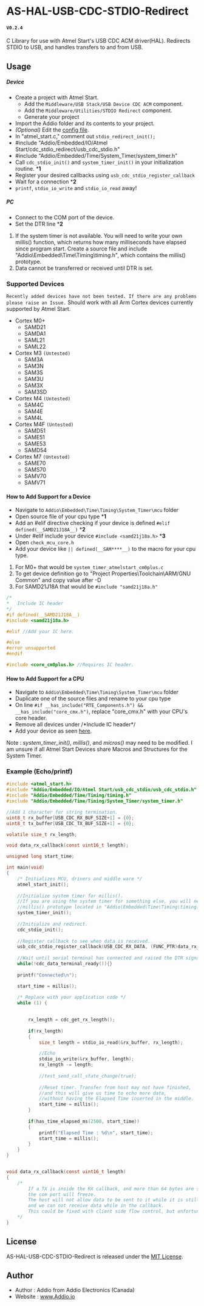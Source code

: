 # AS-HAL-USB-CDC-STDIO-Redirect
#### `V0.2.4`

C Library for use with Atmel Start's USB CDC ACM driver(HAL). 
Redirects STDIO to USB, and handles transfers to and from USB.

## Usage

##### Device
- Create a project with Atmel Start.
  - Add the `Middleware/USB Stack/USB Device CDC ACM` component.
  - Add the `Middleware/Utilities/STDIO Redirect` component.
  - Generate your project
- Import the Addio folder and its contents to your project.
- _(Optional)_ Edit the [config file](https://github.com/AddioElectronics/AS-HAL-USB-CDC-STDIO-Redirect/blob/master/Addio/Embedded/IO/Atmel%20Start/usb_cdc_stdio/usb_cdc_stdio_config.h).
- In "atmel_start.c," comment out `stdio_redirect_init();`
- #include "Addio/Embedded/IO/Atmel Start/cdc_stdio_redirect/usb_cdc_stdio.h"
- #include "Addio/Embedded/Time/System_Timer/system_timer.h"
- Call `cdc_stdio_init()` and `system_timer_init()` in your initialization routine. ***1**
- Register your desired callbacks using `usb_cdc_stdio_register_callback`
- Wait for a connection ***2**
- `printf`, `stdio_io_write` and `stdio_io_read`  away!

##### PC
- Connect to the COM port of the device.
- Set the DTR line ***2**

1. If the system timer is not available. You will need to write your own millis() function, which returns how many milliseconds have elapsed since program start.
 Create a source file and include "Addio\Embedded\Time\Timing\timing.h", which contains the millis() prototype.
2. Data cannot be transferred or received until DTR is set.

### Supported Devices
`Recently added devices have not been tested. If there are any problems please raise an Issue.`
Should work with all Arm Cortex devices currently supported by Atmel Start.
- Cortex M0+
    - SAMD21
    - SAMDA1
    - SAML21
    - SAML22
- Cortex M3 `(Untested)`
    - SAM3A
    - SAM3N
    - SAM3S
    - SAM3U
    - SAM3X
    - SAM3SD
- Cortex M4 `(Untested)`
    - SAM4C
    - SAM4E
    - SAM4L
- Cortex M4F `(Untested)`
    - SAMD51
    - SAME51
    - SAME53
    - SAMD54
- Cortex M7 `(Untested)`
    - SAME70
    - SAMS70
    - SAMV70
    - SAMV71

#### How to Add Support for a Device
- Navigate to `Addio\Embedded\Time\Timing\System_Timer\mcu` folder
- Open source file of your cpu type ***1** 
- Add an #elif directive checking if your device is defined `#elif defined(__SAMD21J18A__)` ***2**
- Under #elif include your device `#include <samd21j18a.h>` ***3**
- Open `check_mcu_core.h`
- Add your device like `|| defined(__SAM****__)` to the macro for your cpu type.

1. For M0+ that would be `system_timer_atmelstart_cm0plus.c`
2. To get device definition go to "Project Properties\Toolchain\ARM/GNU Common" and copy value after -D
3. For SAMD21J18A that would be `#include "samd21j18a.h"`

``` C
/*
*	Include IC header
*/
#if defined(__SAMD21J18A__)
#include <samd21j18a.h>

#elif //Add your IC here.

#else
#error unsupported
#endif

#include <core_cm0plus.h> //Requires IC header.
```

#### How to Add Support for a CPU
- Navigate to `Addio\Embedded\Time\Timing\System_Timer\mcu` folder
- Duplicate one of the source files and rename to your cpu type
- On line `#if __has_include("RTE_Components.h") && __has_include("core_cmx.h")`, replace "core_cmx.h" with your CPU's core header.
- Remove all devices under /\*Include IC header\*/
- Add your device as seen [here](#####How-to-Add-Support-for-a-Device). 

Note : *system_timer_init()*, *millis()*, and *micros()* may need to be modified. I am unsure if all Atmel Start Devices share Macros and Structures for the System Timer.

### Example (Echo/printf)

``` C
#include <atmel_start.h>
#include "Addio/Embedded/IO/Atmel Start/usb_cdc_stdio/usb_cdc_stdio.h"
#include "Addio/Embedded/Time/Timing/timing.h"
#include "Addio/Embedded/Time/Timing/System_Timer/system_timer.h"

//Add 1 character for string termination.
uint8_t rx_buffer[USB_CDC_RX_BUF_SIZE+1] = {0};
uint8_t tx_buffer[USB_CDC_TX_BUF_SIZE+1] = {0};

volatile size_t rx_length;

void data_rx_callback(const uint16_t length);

unsigned long start_time;

int main(void)
{
	/* Initializes MCU, drivers and middle ware */
	atmel_start_init();
	
	//Initialize system timer for millis().
	//If you are using the system timer for something else, you will need to create your own millis() function.
	//millis() prototype located in "Addio\Embedded\Time\Timing\timing.h"
	system_timer_init();
	
	//Initialize and redirect.
	cdc_stdio_init();
	
	//Register callback to see when data is received.
	usb_cdc_stdio_register_callback(USB_CDC_RX_DATA, (FUNC_PTR)data_rx_callback);	
	
	//Wait until serial terminal has connected and raised the DTR signal
	while(!cdc_data_terminal_ready()){}
	
	printf("Connected\n");

	start_time = millis();
	
	/* Replace with your application code */
	while (1) {
		

		rx_length = cdc_get_rx_length();
		
		if(rx_length)
		{
			size_t length = stdio_io_read(&rx_buffer, rx_length);

			//Echo
			stdio_io_write(&rx_buffer, length);
			rx_length -= length;
		
			//test_send_call_state_change(true);
			
			//Reset timer. Transfer from host may not have finished,
			//and this will give us time to echo more data, 
			//without having the Elapsed Time inserted in the middle.
			start_time = millis();
		}
		
		if(has_time_elapsed_ms(2500, start_time))
		{
			printf("Elapsed Time : %d\n", start_time);
			start_time = millis();
		}
	}
}


void data_rx_callback(const uint16_t length)
{
	/*
		If a TX is inside the RX callback, and more than 64 bytes are sent from the host,
		the com port will freeze. 
		The host will not allow data to be sent to it while it is still trying to send data,
		and we can not receive data while in the callback.
		This could be fixed with client side flow control, but unfortunately the HAL CDC ACM does not support it.
	*/
}
```

## License

AS-HAL-USB-CDC-STDIO-Redirect is released under the [MIT License](http://www.opensource.org/licenses/MIT).

## Author

- Author : Addio from Addio Electronics (Canada)
- Website : www.Addio.io
